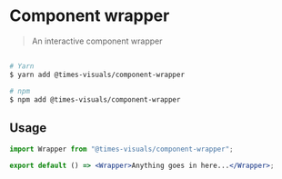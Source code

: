 # Component wrapper

> An interactive component wrapper

##

```bash
# Yarn
$ yarn add @times-visuals/component-wrapper

# npm
$ npm add @times-visuals/component-wrapper
```

## Usage

```jsx
import Wrapper from "@times-visuals/component-wrapper";

export default () => <Wrapper>Anything goes in here...</Wrapper>;
```
